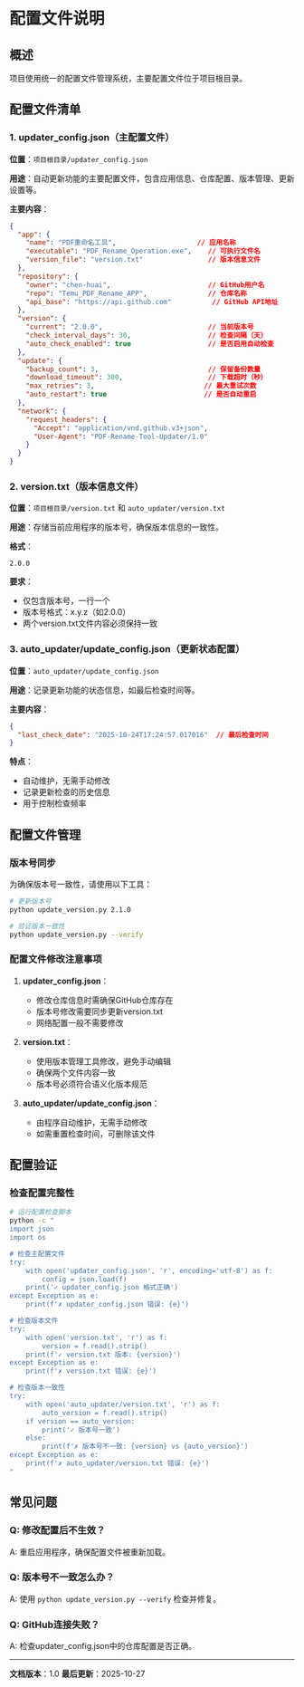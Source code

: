 # 配置文件说明

## 概述

项目使用统一的配置文件管理系统，主要配置文件位于项目根目录。

## 配置文件清单

### 1. updater_config.json（主配置文件）
**位置**：`项目根目录/updater_config.json`

**用途**：自动更新功能的主要配置文件，包含应用信息、仓库配置、版本管理、更新设置等。

**主要内容**：
```json
{
  "app": {
    "name": "PDF重命名工具",                    // 应用名称
    "executable": "PDF_Rename_Operation.exe",    // 可执行文件名
    "version_file": "version.txt"                // 版本信息文件
  },
  "repository": {
    "owner": "chen-huai",                        // GitHub用户名
    "repo": "Temu_PDF_Rename_APP",               // 仓库名称
    "api_base": "https://api.github.com"          // GitHub API地址
  },
  "version": {
    "current": "2.0.0",                          // 当前版本号
    "check_interval_days": 30,                   // 检查间隔（天）
    "auto_check_enabled": true                   // 是否启用自动检查
  },
  "update": {
    "backup_count": 3,                           // 保留备份数量
    "download_timeout": 300,                     // 下载超时（秒）
    "max_retries": 3,                           // 最大重试次数
    "auto_restart": true                        // 是否自动重启
  },
  "network": {
    "request_headers": {
      "Accept": "application/vnd.github.v3+json",
      "User-Agent": "PDF-Rename-Tool-Updater/1.0"
    }
  }
}
```

### 2. version.txt（版本信息文件）
**位置**：`项目根目录/version.txt` 和 `auto_updater/version.txt`

**用途**：存储当前应用程序的版本号，确保版本信息的一致性。

**格式**：
```
2.0.0
```

**要求**：
- 仅包含版本号，一行一个
- 版本号格式：x.y.z（如2.0.0）
- 两个version.txt文件内容必须保持一致

### 3. auto_updater/update_config.json（更新状态配置）
**位置**：`auto_updater/update_config.json`

**用途**：记录更新功能的状态信息，如最后检查时间等。

**主要内容**：
```json
{
  "last_check_date": "2025-10-24T17:24:57.017016"  // 最后检查时间
}
```

**特点**：
- 自动维护，无需手动修改
- 记录更新检查的历史信息
- 用于控制检查频率

## 配置文件管理

### 版本号同步
为确保版本号一致性，请使用以下工具：

```bash
# 更新版本号
python update_version.py 2.1.0

# 验证版本一致性
python update_version.py --verify
```

### 配置文件修改注意事项

1. **updater_config.json**：
   - 修改仓库信息时需确保GitHub仓库存在
   - 版本号修改需要同步更新version.txt
   - 网络配置一般不需要修改

2. **version.txt**：
   - 使用版本管理工具修改，避免手动编辑
   - 确保两个文件内容一致
   - 版本号必须符合语义化版本规范

3. **auto_updater/update_config.json**：
   - 由程序自动维护，无需手动修改
   - 如需重置检查时间，可删除该文件

## 配置验证

### 检查配置完整性
```bash
# 运行配置检查脚本
python -c "
import json
import os

# 检查主配置文件
try:
    with open('updater_config.json', 'r', encoding='utf-8') as f:
        config = json.load(f)
    print('✓ updater_config.json 格式正确')
except Exception as e:
    print(f'✗ updater_config.json 错误: {e}')

# 检查版本文件
try:
    with open('version.txt', 'r') as f:
        version = f.read().strip()
    print(f'✓ version.txt 版本: {version}')
except Exception as e:
    print(f'✗ version.txt 错误: {e}')

# 检查版本一致性
try:
    with open('auto_updater/version.txt', 'r') as f:
        auto_version = f.read().strip()
    if version == auto_version:
        print('✓ 版本号一致')
    else:
        print(f'✗ 版本号不一致: {version} vs {auto_version}')
except Exception as e:
    print(f'✗ auto_updater/version.txt 错误: {e}')
"
```

## 常见问题

### Q: 修改配置后不生效？
A: 重启应用程序，确保配置文件被重新加载。

### Q: 版本号不一致怎么办？
A: 使用 `python update_version.py --verify` 检查并修复。

### Q: GitHub连接失败？
A: 检查updater_config.json中的仓库配置是否正确。

---

**文档版本**：1.0
**最后更新**：2025-10-27